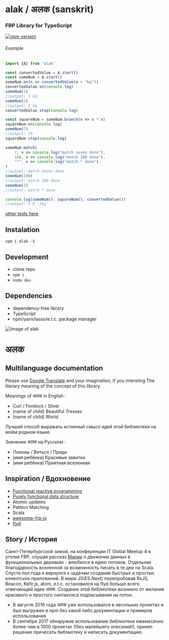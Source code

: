 
# alak / अलक  (sanskrit)
### FRP Library for TypeScript
[![npm version](https://badge.fury.io/js/alak.svg)](https://badge.fury.io/js/alak)
###### Example
```javascript
import {A} from "alak"

const convertedValue = A.start()
const someNum = A.start()
someNum.on(n => convertedValue(n + "kg"))
convertedValue.on(console.log)
someNum(1)
//output: 1 kg
someNum(2)
//output: 2 kg
convertedValue.stop(console.log)

const squareNum = someNum.branch(x => x * x)
squareNum.on(console.log)
someNum(7)
//output: 79
squareNum.stop(console.log)

someNum.match(
    7, v => console.log("match seven done"),
    100, v => console.log("match 100 done"),
    "*", v => console.log("match * done"),
)
//output: match seven done
someNum(100)
//output: match 100 done
someNum(3)
//output: match * done

console.log(someNum(), squareNum(), convertedValue())
//output: 3 9 '3kg'
```
[other tests here](https://github.com/gleba/alak/blob/master/tests/index.ts)

## Instalation 
`npm i alak -S`

## Development
- clone repo
- `npm i`
- `node dev`


## Dependencies 
- dependency-free library
- TypeScript
- npm/yarn/lasso/e.t.c. package manager

![Image of alak](http://x.gleb.pw/alak.jpg)
# अलक 
## Multilanguage documentation

Please use [Google Translate](https://translate.googleusercontent.com/translate_c?depth=1&hl=en&rurl=translate.google.com&sl=ru&sp=nmt4&tl=en&u=https://github.com/gleba/alak/) and your imagination, if you intersting The literary meaning of the concept of this library.

Meanings of अलक in English :
- Curl / Forelock / Sliver 
- (name of child) Beautiful Tresses
- (name of child) World 

Лучший способ выражать истинный смысл идей этой библиотеки на моём родном языке.

Значение अलक на Русском : 
- Локоны / Виться / Пряди  
- (имя ребёнка) Красивые завитки
- (имя ребёнка) Приятная вселенная

## Inspiration / Вдохновение
- [Functional reactive programming](https://en.wikipedia.org/wiki/Functional_reactive_programming)
- [Purely functional data structure](https://en.wikipedia.org/wiki/Purely_functional_data_structure)
- Atomic updates
- Pattern Matching
- Scala
- [awesome-frp-js](https://github.com/stoeffel/awesome-frp-js)
- [flyd](https://github.com/paldepind/flyd)

## Story / История
 Санкт-Петербургской зимой, на конференции IT Global Meetup 4 в уголке FRP, слушая рассказ [Марии](https://github.com/fprogspb/fprogspb/blob/master/past-local.org#Мария-Давыдова---Парадигмы-программирования) о движении данных в функциональных деревьях - влюбился в идею потоков. Отдельная благодарность вселенной за возможность писать в те дни на Scala. Спустя пол года я вернулся к задачам создания быстрых и простых клиентских приложений. В мире JS(ES.Next) перепробовав RxJS, Beacon, Kefir.js, atom, e.t.c. остановился на flyd больше всего отвечающей идее अलक. Создание этой библиотеки возникло от желания красивого и простого синтаксиса подписывания на поток. 
 - В августе 2016 года अलक уже использовался в несольких проектах и был выгружен в npm без какой либо документации и примеров использования. 
 - В сентябре 2017 обнаружив использование библиотеки ежемесячно более чем в 1000 проектах (!без малейшего описания!), принял решение причесать библиотеку и написать документацию. 
